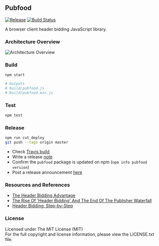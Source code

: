 ## Pubfood

[![Release][release-image]][release-url] [![Build Status][travis-image]][travis-url]


A browser client header bidding JavaScript library.


### Architecture Overview

![Architecture Overview](doc/pubfood-overview.png "Architecture Overview")


### Build

```bash
npm start

# Outputs
# build/pubfood.js
# build/pubfood.min.js
```

### Test

```bash
npm test
```


### Release

```bash
npm run cut_deploy
git push --tags origin master
```

- Check [Travis build](https://travis-ci.org/pubfood/pubfood)
- Write a release [note](https://github.com/pubfood/pubfood/releases)
- Confirm the `pubfood` package is updated on npm (`npm info pubfood version`)
- Post a release announcement [here](https://pubfood.slack.com/messages/general/)


### Resources and References

- [The Header Bidding Advantage](https://www.yieldbot.com/blog/header-bidding/)
- [The Rise Of 'Header Bidding' And The End Of The Publisher Waterfall](http://adexchanger.com/publishers/the-rise-of-header-bidding-and-the-end-of-the-publisher-waterfall/)
- [Header Bidding: Step-by-Step](http://www.adopsinsider.com/ad-exchanges/diagramming-the-header-bidding-redirect-path/)


### License

Licensed under The MIT License (MIT)  
For the full copyright and license information, please view the LICENSE.txt file.


[release-url]: https://www.npmjs.com/package/pubfood
[release-image]: https://badge.fury.io/js/pubfood.svg

[travis-url]: https://travis-ci.org/pubfood/pubfood
[travis-image]: https://travis-ci.org/pubfood/pubfood.svg?branch=master
